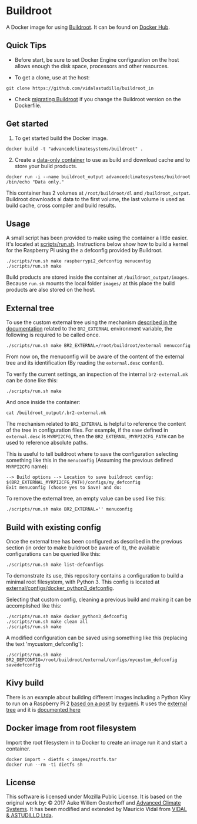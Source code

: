 # Buildroot

A Docker image for using [Buildroot][buildroot]. It can be found on [Docker Hub][hub].

## Quick Tips

* Before start, be sure to set Docker Engine configuration on the host allows enough the disk space, processors and other resources.

* To get a clone, use at the host:
``` shell
git clone https://github.com/vidalastudillo/buildroot_in
```

* Check [migrating Buildroot][migrating_buildroot] if you change the Buildroot version on the Dockerfile.

## Get started

1. To get started build the Docker image.

``` shell
docker build -t "advancedclimatesystems/buildroot" .
```

2. Create a [data-only container][data-only] to use as build and download
cache and to store your build products.

``` shell
docker run -i --name buildroot_output advancedclimatesystems/buildroot /bin/echo "Data only."
```

This container has 2 volumes at `/root/buildroot/dl` and `/buildroot_output`.
Buildroot downloads al data to the first volume, the last volume is used as build cache, cross compiler and build results.

## Usage

A small script has been provided to make using the container a little easier.
It's located at [scripts/run.sh][run.sh]. Instructions below show how to build a kernel for the Raspberry Pi using the a defconfig provided by Buildroot.

``` shell
./scripts/run.sh make raspberrypi2_defconfig menuconfig
./scripts/run.sh make
```

Build products are stored inside the container at `/buildroot_output/images`.
Because `run.sh` mounts the local folder `images/` at this place the build products are also stored on the host.

## External tree

To use the custom external tree using the mechanism [described in the documentation][br2_external] related to the `BR2_EXTERNAL` environment variable, the following is required to be called once.

``` shell
./scripts/run.sh make BR2_EXTERNAL=/root/buildroot/external menuconfig
```

From now on, the menuconfig will be aware of the content of the external tree and its identification (By reading the `external.desc` content).

To verify the current settings, an inspection of the internal `br2-external.mk` can be done like this:

``` shell
./scripts/run.sh make
```

And once inside the container:

``` shell
cat /buildroot_output/.br2-external.mk
```

The mechanism related to `BR2_EXTERNAL` is helpful to reference the content of the tree in configuration files. For example, if the `name` defined in `external.desc` is `MYRPI2CFG`, then the `BR2_EXTERNAL_MYRPI2CFG_PATH` can be used to reference absolute paths.

This is useful to tell buildroot where to save the configuration selecting something like this in the `menuconfig` (Assuming the previous defined `MYRPI2CFG` name):

    --> Build options --> Location to save buildroot config: $(BR2_EXTERNAL_MYRPI2CFG_PATH)/configs/my_defconfig
    Exit menuconfig (choose yes to Save) and do:

To remove the external tree, an empty value can be used like this:

``` shell
./scripts/run.sh make BR2_EXTERNAL='' menuconfig
```

## Build with existing config

Once the external tree has been configured as described in the previous section (in order to make buildroot be aware of it), the available configurations can be queried like this:

```shell
./scripts/run.sh make list-defconfigs
```

To demonstrate its use, this repository contains a configuration to build a minimal root filesystem, with Python 3. This config is located at [external/configs/docker_python3_defconfig][docker_python3_defconfig].

Selecting that custom config, cleaning a previous build and making it can be accomplished like this:

```
./scripts/run.sh make docker_python3_defconfig
./scripts/run.sh make clean all
./scripts/run.sh make
```

A modified configuration can be saved using something like this (replacing the text 'mycustom_defconfig'):

```shell
./scripts/run.sh make BR2_DEFCONFIG=/root/buildroot/external/configs/mycustom_defconfig savedefconfig
```

## Kivy build

There is an example about building different images including a Python Kivy to run on a Raspberry Pi 2 [based on a post][evgueni_post] by [evgueni][evgueni]. It uses the [external tree][external_tree] and it is [documented here][external_tree_doc]

## Docker image from root filesystem

Import the root filesystem in to Docker to create an image run it and start a container.

```shell
docker import - dietfs < images/rootfs.tar
docker run --rm -ti dietfs sh
```

## License

This software is licensed under Mozilla Public License.
It is based on the original work by: 
&copy; 2017 Auke Willem Oosterhoff and [Advanced Climate Systems][acs].
It has been modified and extended by Mauricio Vidal from [VIDAL & ASTUDILLO Ltda][va].

[va]:https://www.vidalastudillo.com
[acs]:http://advancedclimate.nl
[buildroot]:http://buildroot.uclibc.org/
[data-only]:https://docs.docker.com/userguide/dockervolumes/
[hub]:https://hub.docker.com/r/advancedclimatesystems/docker-buildroot/builds/
[run.sh]:scripts/run.sh
[docker_python3_defconfig]:external/configs/docker_python3_defconfig
[external_tree]:external
[external_tree_doc]:external/README.md
[br2_external]:http://buildroot.uclibc.org/downloads/manual/manual.html#outside-br-custom
[docker_blog]:https://blog.docker.com/2013/06/create-light-weight-docker-containers-buildroot/
[migrating_buildroot]:http://buildroot.uclibc.org/downloads/manual/manual.html#migrating-from-ol-versions
[evgueni]:https://forums.raspberrypi.com/memberlist.php?mode=viewprofile&u=208985&sid=be8a772e5aef87a4991576d69e510cce
[evgueni_post]:https://forums.raspberrypi.com/viewtopic.php?t=307052&sid=b8bbc7d25cf2b58cb6d4a35edd716d6a
